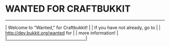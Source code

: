 WANTED FOR CRAFTBUKKIT
======================

-----------------------------------------
| Welcome to "Wanted," for Craftbukkit! |
| If you have not already, go to        |
| http://dev.bukkit.org/wanted for      |
| more information!                     |
|_______________________________________|